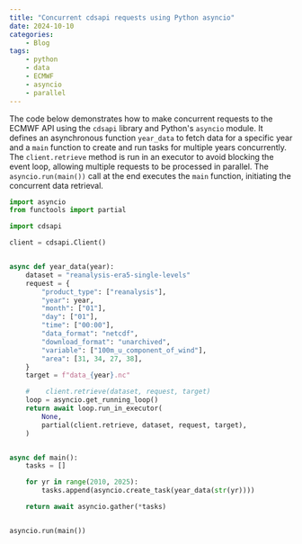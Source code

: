 ```yaml
---
title: "Concurrent cdsapi requests using Python asyncio"
date: 2024-10-10
categories: 
    - Blog
tags:
    - python
    - data
    - ECMWF
    - asyncio
    - parallel
---
```


The code below demonstrates how to make concurrent requests to the ECMWF API using the `cdsapi` library and Python's `asyncio` module. It defines an asynchronous function `year_data` to fetch data for a specific year and a `main` function to create and run tasks for multiple years concurrently. The `client.retrieve` method is run in an executor to avoid blocking the event loop, allowing multiple requests to be processed in parallel. The `asyncio.run(main())` call at the end executes the `main` function, initiating the concurrent data retrieval. 

```python
import asyncio
from functools import partial

import cdsapi

client = cdsapi.Client()


async def year_data(year):
    dataset = "reanalysis-era5-single-levels"
    request = {
        "product_type": ["reanalysis"],
        "year": year,
        "month": ["01"],
        "day": ["01"],
        "time": ["00:00"],
        "data_format": "netcdf",
        "download_format": "unarchived",
        "variable": ["100m_u_component_of_wind"],
        "area": [31, 34, 27, 38],
    }
    target = f"data_{year}.nc"

    #    client.retrieve(dataset, request, target)
    loop = asyncio.get_running_loop()
    return await loop.run_in_executor(
        None,
        partial(client.retrieve, dataset, request, target),
    )


async def main():
    tasks = []

    for yr in range(2010, 2025):
        tasks.append(asyncio.create_task(year_data(str(yr))))

    return await asyncio.gather(*tasks)


asyncio.run(main())
```